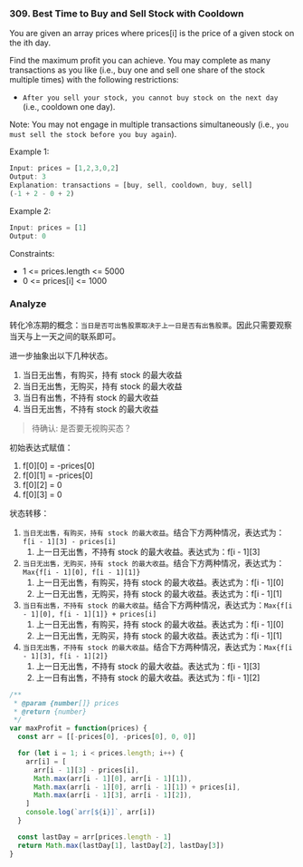 ### 309. Best Time to Buy and Sell Stock with Cooldown

You are given an array prices where prices[i] is the price of a given stock on the ith day.

Find the maximum profit you can achieve. You may complete as many transactions as you like (i.e., buy one and sell one share of the stock multiple times) with the following restrictions:

* `After you sell your stock, you cannot buy stock on the next day` (i.e., cooldown one day).

Note: You may not engage in multiple transactions simultaneously (i.e., `you must sell the stock before you buy again`).

Example 1:

```js
Input: prices = [1,2,3,0,2]
Output: 3
Explanation: transactions = [buy, sell, cooldown, buy, sell]
(-1 + 2 - 0 + 2)
```

Example 2:

```js
Input: prices = [1]
Output: 0
```

Constraints:

* 1 <= prices.length <= 5000
* 0 <= prices[i] <= 1000

### Analyze

转化冷冻期的概念：`当日是否可出售股票取决于上一日是否有出售股票`。因此只需要观察当天与上一天之间的联系即可。

进一步抽象出以下几种状态。

1. 当日无出售，有购买，持有 stock 的最大收益
2. 当日无出售，无购买，持有 stock 的最大收益
3. 当日有出售，不持有 stock 的最大收益
4. 当日无出售，不持有 stock 的最大收益

> 待确认: 是否要无视购买态？

初始表达式赋值：

1. f[0][0] = -prices[0]
2. f[0][1] = -prices[0]
3. f[0][2] = 0
4. f[0][3] = 0

状态转移：

1. `当日无出售，有购买，持有 stock 的最大收益`。结合下方两种情况，表达式为：`f[i - 1][3] - prices[i]`
   1. 上一日无出售，不持有 stock 的最大收益。表达式为：f[i - 1][3]
2. `当日无出售，无购买，持有 stock 的最大收益`。结合下方两种情况，表达式为：`Max{f[i - 1][0], f[i - 1][1]}`
   1. 上一日无出售，有购买，持有 stock 的最大收益。表达式为：f[i - 1][0]
   2. 上一日无出售，无购买，持有 stock 的最大收益。表达式为：f[i - 1][1]
3. `当日有出售，不持有 stock 的最大收益`。结合下方两种情况，表达式为：`Max{f[i - 1][0], f[i - 1][1]} + prices[i]`
   1. 上一日无出售，有购买，持有 stock 的最大收益。表达式为：f[i - 1][0]
   2. 上一日无出售，无购买，持有 stock 的最大收益。表达式为：f[i - 1][1]
4. `当日无出售，不持有 stock 的最大收益`。结合下方两种情况，表达式为：`Max{f[i - 1][3], f[i - 1][2]}`
   1. 上一日无出售，不持有 stock 的最大收益。表达式为：f[i - 1][3]
   2. 上一日有出售，不持有 stock 的最大收益。表达式为：f[i - 1][2]

```js
/**
 * @param {number[]} prices
 * @return {number}
 */
var maxProfit = function(prices) {
  const arr = [[-prices[0], -prices[0], 0, 0]]

  for (let i = 1; i < prices.length; i++) {
    arr[i] = [
      arr[i - 1][3] - prices[i],
      Math.max(arr[i - 1][0], arr[i - 1][1]),
      Math.max(arr[i - 1][0], arr[i - 1][1]) + prices[i],
      Math.max(arr[i - 1][3], arr[i - 1][2]),
    ]
    console.log(`arr[${i}]`, arr[i])
  }

  const lastDay = arr[prices.length - 1]
  return Math.max(lastDay[1], lastDay[2], lastDay[3])
}
```
